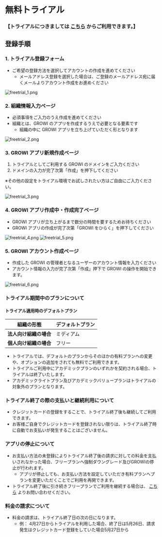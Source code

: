 # 無料トライアル

### **【トライアルにつきましては [こちら](https://growi.cloud/signup?contractType=CORPORATION) からご利用できます。】**

## 登録手順

### 1. トライアル登録フォーム

- ご希望の登録方法を選択してアカウントの作成を進めてください
  - メールアドレス登録を選択した場合は、ご登録のメールアドレス宛に届くメールよりアカウント作成をお進めください  

<img :src="$withBase('/assets/images/ja/freetrial_1.png')" alt="freetrial_1.png">

### 2. 組織情報入力ページ

- 必須事項をご入力のうえ作成を進めてください  
- 組織とは、GROWI のアプリを作成するうえで必要となる要素です
  - 組織の中に GROWI アプリを立ち上げていただく形となります

<img :src="$withBase('/assets/images/ja/freetrial_2.png')" alt="freetrial_2.png">


### 3. GROWI アプリ新規作成ページ

1. トライアルとしてご利用する GROWI のドメインをご入力ください
2. ドメインの入力が完了次第「作成」を押下してください  

※その他の設定をトライアル環境でお試しされたい方はご自由にご入力ください。

<img :src="$withBase('/assets/images/ja/freetrial_3.png')" alt="freetrial_3.png">

### 4. GROWI アプリ作成中・作成完了ページ

- GROWI アプリが立ち上がるまで数分の時間を要するためお待ちください
- GROWI アプリの作成が完了次第「GROWI をひらく」を押下してください

<img :src="$withBase('/assets/images/ja/freetrial_4.png')" alt="freetrial_4.png">  
<img :src="$withBase('/assets/images/ja/freetrial_5.png')" alt="freetrial_5.png">

### 5. GROWI アカウント作成ページ

- 作成した GROWI の管理者となるユーザーのアカウント情報を入力ください
- アカウント情報の入力が完了次第「作成」押下で GROWI の操作を開始できます。

<img :src="$withBase('/assets/images/ja/freetrial_6.png')" alt="freetrial_6.png">

### トライアル期間中のプランについて

#### トライアル適用時のデフォルトプラン

| 組織の形態             | デフォルトプラン     |
| ---------------------- | -------------------- |
| **法人向け組織の場合** | ミディアム |
| **個人向け組織の場合** | フリー               |

- トライアルでは、デフォルトのプランからそのほかの有料プランへの変更や、オプションの追加をされても無料でご利用できます。<br>
- トライアルご利用中にアカデミックプランのいずれかを契約される場合、トライアルは終了いたします。<br>
- アカデミックライトプラン及びアカデミックバリュープランはトライアルの対象外のプランとなります。

### トライアル終了の際の支払いと継続利用について

- クレジットカードの登録をすることで、トライアル終了後も継続してご利用できます。
- お客様ご自身でクレジットカードを登録されない限りは、トライアル終了時に自動でお支払いが発生することはございません。

### アプリの停止について

- お支払い方法の未登録によりトライアル終了後の請求に対しての料金を支払いされなかった場合、フリープランへ強制ダウングレード及びGROWIの停止が行われます。
  - アプリが停止しても、お支払い方法を設定していただき有料プランへプランを変更いただくことでご利用を再開できます。
- トライアル終了後に引き続きフリープランでご利用を継続する場合は、 [こちら](https://growicloud.atlassian.net/servicedesk/customer/portal/1) よりお問い合わせください。

### 料金の請求について

- 料金の請求は、トライアル終了日の次の日になります。
  - 例： 4月27日からトライアルを利用した場合、終了日は5月26日、請求発生はクレジットカード登録をしていた場合5月27日から
